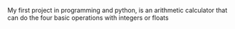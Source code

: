 My first project in programming and python, is an arithmetic calculator that can do the four basic operations with integers or floats
